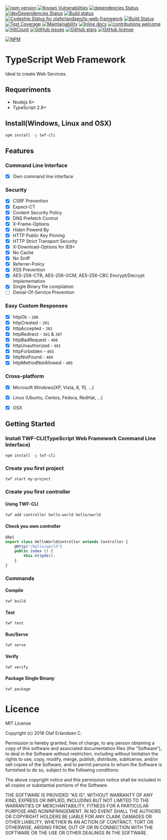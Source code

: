 
[![npm version](https://badge.fury.io/js/ts-web-framework.svg)](https://badge.fury.io/js/ts-web-framework)
[![Known Vulnerabilities](https://snyk.io/test/github/olaferlandsen/ts-web-framework/badge.svg?targetFile=package.json)](https://snyk.io/test/github/olaferlandsen/ts-web-framework?targetFile=package.json)
[![dependencies Status](https://david-dm.org/olaferlandsen/ts-web-framework/status.svg)](https://david-dm.org/olaferlandsen/ts-web-framework)
[![devDependencies Status](https://david-dm.org/olaferlandsen/ts-web-framework/dev-status.svg)](https://david-dm.org/olaferlandsen/ts-web-framework?type=dev)
[![Build status](https://ci.appveyor.com/api/projects/status/ai1w0sturxu1ea0w/branch/master?svg=true)](https://ci.appveyor.com/project/olaferlandsen/ts-web-framework/branch/master)
[![Codeship Status for olaferlandsen/ts-web-framework](https://app.codeship.com/projects/04f86bc0-6361-0136-224a-06be1f03f909/status?branch=master)](https://app.codeship.com/projects/297007)
[![Build Status](https://travis-ci.org/olaferlandsen/ts-web-framework.svg?branch=master)](https://travis-ci.org/olaferlandsen/ts-web-framework)
[![Test Coverage](https://api.codeclimate.com/v1/badges/9156773c1dc4c906d84a/test_coverage)](https://codeclimate.com/github/olaferlandsen/ts-web-framework/test_coverage)
[![Maintainability](https://api.codeclimate.com/v1/badges/9156773c1dc4c906d84a/maintainability)](https://codeclimate.com/github/olaferlandsen/ts-web-framework/maintainability)
[![Inline docs](http://inch-ci.org/github/olaferlandsen/ts-web-framework.svg?branch=master)](http://inch-ci.org/github/olaferlandsen/ts-web-framework)
[![contributions welcome](https://img.shields.io/badge/contributions-welcome-brightgreen.svg?style=flat)](https://github.com/olaferlandsen/ts-web-framework/issues)
[![HitCount](http://hits.dwyl.com/olaferlandsen/ts-web-framework.svg)](http://hits.dwyl.com/olaferlandsen/ts-web-framework)
[![GitHub issues](https://img.shields.io/github/issues/olaferlandsen/ts-web-framework.svg)](https://github.com/olaferlandsen/ts-web-framework/issues)
[![GitHub stars](https://img.shields.io/github/stars/olaferlandsen/ts-web-framework.svg)](https://github.com/olaferlandsen/ts-web-framework/stargazers)
[![GitHub license](https://img.shields.io/github/license/olaferlandsen/ts-web-framework.svg)](https://github.com/olaferlandsen/ts-web-framework/blob/master/LICENSE)

[![NPM](https://nodei.co/npm/twf-cli.png?downloads=true&downloadRank=true&stars=true)](https://nodei.co/npm/twf-cli/)

# TypeScript Web Framework

Ideal to create Web Services.


## Requeriments
* Nodejs 6+
* TypeScript 2.8+

## Install(Windows, Linux and OSX)
```bash
npm install -g twf-cli
```

## Features
### Command Line Interface
* [x] Own command line interface
### Security
* [x] CSRF Prevention
* [x] Expect-CT
* [x] Content Security Policy
* [x] DNS Prefetch Control
* [x] X-Frame-Options
* [x] Hiden Powerd By
* [x] HTTP Public Key Pinning
* [x] HTTP Strict Transport Security
* [x] X-Download-Options for IE8+
* [x] No Cache
* [x] No Sniff
* [x] Referrer-Policy
* [x] XSS Prevention
* [x] AES-256-CTR, AES-256-GCM, AES-256-CBC Encrypt/Decrypt implementation
* [x] Single Binary file compilation
* [ ] Denial-Of-Service Prevention
### Easy Custom Responses
* [x] httpOk - `200`
* [x] httpCreated - `201`
* [x] httpAccepted - `202`
* [x] httpRedirect - `301` & `307`
* [x] httpBadRequest - `400`
* [x] httpUnauthorized - `401`
* [x] httpForbidden - `403`
* [x] httpNotFound - `404`
* [x] httpMethodNotAllowed - `405`
### Cross-platform
* [x] Microsoft Windows(XP, Vista, 8, 10, ...)
* [x] Linux (Ubuntu, Centos, Fedora, RedHat, ...)
* [x] OSX




## Getting Started
### Install TWF-CLI(TypeScript Web Framework Command Line Interface)
```bash
npm install -g twf-cli
```

### Create you first project
```bash
twf start my-project
```

### Create you first controller
#### Using TWF-CLI
```bash
twf add controller hello-world hello/world
```

#### Check you own controller
````typescript
@Api
export class HelloWorldController extends Controller {
    @Http("/hello/world")
    public index () {
        this.httpOk();
    }
}
````

### Commands
#### Compile
```
twf build
```
#### Test
```
twf test
```
#### Run/Serve
```
twf serve
```
#### Verify
```
twf verify
```
#### Package Single Binany
```
twf package
```


# Licence

MIT License

Copyright (c) 2018 Olaf Erlandsen C.

Permission is hereby granted, free of charge, to any person obtaining a copy
of this software and associated documentation files (the "Software"), to deal
in the Software without restriction, including without limitation the rights
to use, copy, modify, merge, publish, distribute, sublicense, and/or sell
copies of the Software, and to permit persons to whom the Software is
furnished to do so, subject to the following conditions:

The above copyright notice and this permission notice shall be included in all
copies or substantial portions of the Software.

THE SOFTWARE IS PROVIDED "AS IS", WITHOUT WARRANTY OF ANY KIND, EXPRESS OR
IMPLIED, INCLUDING BUT NOT LIMITED TO THE WARRANTIES OF MERCHANTABILITY,
FITNESS FOR A PARTICULAR PURPOSE AND NONINFRINGEMENT. IN NO EVENT SHALL THE
AUTHORS OR COPYRIGHT HOLDERS BE LIABLE FOR ANY CLAIM, DAMAGES OR OTHER
LIABILITY, WHETHER IN AN ACTION OF CONTRACT, TORT OR OTHERWISE, ARISING FROM,
OUT OF OR IN CONNECTION WITH THE SOFTWARE OR THE USE OR OTHER DEALINGS IN THE
SOFTWARE.
